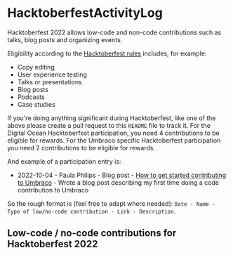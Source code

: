 # HacktoberfestActivityLog
Hacktoberfest 2022 allows low-code and non-code contributions such as talks, blog posts and organizing events.

Eligibility according to the [Hacktoberfest rules](https://hacktoberfest.com/about/#low-or-non-code) includes, for example:

- Copy editing
- User experience testing
- Talks or presentations
- Blog posts
- Podcasts
- Case studies

If you're doing anything significant during Hacktoberfest, like one of the above please create a pull request to this `README` file to track it. For the Digital Ocean Hacktoberfest participation, you need 4 contributions to be eligible for rewards. For the Umbraco specific Hacktoberfest participation you need 2 contributions to be eligible for rewards.

And example of a participation entry is:

- 2022-10-04 - Paula Philips - Blog post - [How to get started contributing to Umbraco](https://example.com) - Wrote a blog post describing my first time doing a code contribution to Umbraco

So the rough format is (feel free to adapt where needed): `Date - Name - Type of low/no-code contribution - Link - Description`.

## Low-code / no-code contributions for Hacktoberfest 2022

